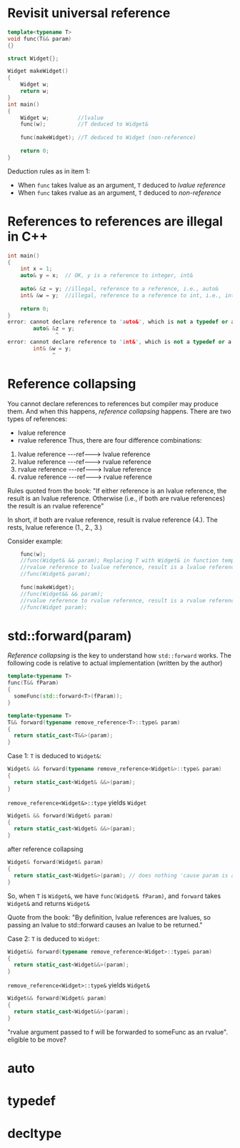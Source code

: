 # Revisit universal reference
```c++
template<typename T>
void func(T&& param)
{}

struct Widget{};

Widget makeWidget()
{
    Widget w;
    return w;
}
int main()
{
    Widget w;         //lvalue
    func(w);          //T deduced to Widget&
    
    func(makeWidget); //T deduced to Widget (non-reference)
    
    return 0;
}
```
Deduction rules as in item 1:
* When `func` takes lvalue as an argument, `T` deduced to *lvalue reference*
* When `func` takes rvalue as an argument, `T` deduced to *non-reference*

# References to references are illegal in C++

```c++
int main()
{
    int x = 1;
    auto& y = x;  // OK, y is a reference to integer, int&
    
    auto& &z = y; //illegal, reference to a reference, i.e., auto&
    int& &w = y;  //illegal, reference to a reference to int, i.e., int&
    
    return 0;
}
error: cannot declare reference to 'auto&', which is not a typedef or a template type argument
        auto& &z = y;
               ^
error: cannot declare reference to 'int&', which is not a typedef or a template type argument
        int& &w = y; 
              ^
```

# Reference collapsing

You cannot declare references to references but compiler may produce them. And when this happens, *reference collapsing* happens.
There are two types of references: 
* lvalue reference
* rvalue reference
Thus, there are four difference combinations:
1. lvalue reference  ---ref---> lvalue reference
2. lvalue reference  ---ref---> rvalue reference
3. rvalue reference  ---ref---> lvalue reference
4. rvalue reference  ---ref---> rvalue reference

Rules quoted from the book:
"If either reference is an lvalue reference, the result is an lvalue reference. Otherwise (i.e., if both are rvalue references) the result is an rvalue reference"

In short, if both are rvalue reference, result is rvalue reference (4.). The rests, lvalue reference (1., 2., 3.)

Consider example:
```c++
    func(w);
    //func(Widget& && param); Replacing T with Widget& in function template
    //rvalue reference to lvalue reference, result is a lvalue reference
    //func(Widget& param);
    
    func(makeWidget); 
    //func(Widget&& && param);
    //rvalue reference to rvalue reference, result is a rvalue reference
    //func(Widget param);
```
# std::forward<T>(param)
*Reference collapsing* is the key to understand how `std::forward` works.
The following code is relative to actual implementation (written by the author)

```c++
template<typename T>
func(T&& fParam)
{
  someFunc(std::forward<T>(fParam));
}

template<typename T>
T&& forward(typename remove_reference<T>::type& param)
{
  return static_cast<T&&>(param);
}
```

Case 1: `T` is deduced to `Widget&`:

```c++
Widget& && forward(typename remove_reference<Widget&>::type& param)
{
  return static_cast<Widget& &&>(param);
}
```
`remove_reference<Widget&>::type` yields `Widget`
```c++
Widget& && forward(Widget& param)
{
  return static_cast<Widget& &&>(param);
}
```
after reference collapsing
```c++
Widget& forward(Widget& param)
{
  return static_cast<Widget&>(param); // does nothing 'cause param is already a lvalue reference
}
```
So, when `T` is `Widget&`, we have `func(Widget& fParam)`, and `forward` takes `Widget&` and returns `Widget&`

Quote from the book: "By definition, lvalue references are lvalues, so passing an lvalue to std::forward causes an lvalue to be returned."

Case 2: `T` is deduced to `Widget`:
```c++
Widget&& forward(typename remove_reference<Widget>::type& param)
{
  return static_cast<Widget&&>(param);
}
```
`remove_reference<Widget>::type&` yields `Widget&`
```c++
Widget&& forward(Widget& param)
{
  return static_cast<Widget&&>(param);
}
```
"rvalue argument passed to f will be forwarded to someFunc as an rvalue". eligible to be move?

# auto

# typedef

# decltype
